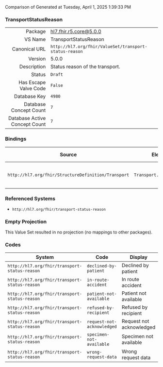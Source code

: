 Comparison of 
Generated at Tuesday, April 1, 2025 1:39:33 PM

### TransportStatusReason

|      |     |
| ---: | --- |
| Package | hl7.fhir.r5.core@5.0.0 |
| VS Name | TransportStatusReason |
| Canonical URL | `http://hl7.org/fhir/ValueSet/transport-status-reason` |
| Version | 5.0.0 |
| Description | Status reason of the transport. |
| Status | `Draft` |
| Has Escape Valve Code | `False` |
| Database Key | `4980` |
| Database Concept Count | `7` |
| Database Active Concept Count | `7` |
### Bindings

| Source | Element | Binding | Strength | Element Short |
| ------ | ------- | ------- | -------- | ------------- |
| `http://hl7.org/fhir/StructureDefinition/Transport` | `Transport.statusReason` | `http://hl7.org/fhir/ValueSet/transport-status-reason` | `Example` | Reason for current status |

### Referenced Systems

* `http://hl7.org/fhir/transport-status-reason`
### Empty Projection

This Value Set resulted in no projection (no mappings to other packages).

### Codes

| System | Code | Display |
| ------ | ---- | ------- |
| `http://hl7.org/fhir/transport-status-reason` | `declined-by-patient` | Declined by patient |
| `http://hl7.org/fhir/transport-status-reason` | `in-route-accident` | In route accident |
| `http://hl7.org/fhir/transport-status-reason` | `patient-not-available` | Patient not available |
| `http://hl7.org/fhir/transport-status-reason` | `refused-by-recipient` | Refused by recipient |
| `http://hl7.org/fhir/transport-status-reason` | `request-not-acknowledged` | Request not acknowledged |
| `http://hl7.org/fhir/transport-status-reason` | `specimen-not-available` | Specimen not available |
| `http://hl7.org/fhir/transport-status-reason` | `wrong-request-data` | Wrong request data |
